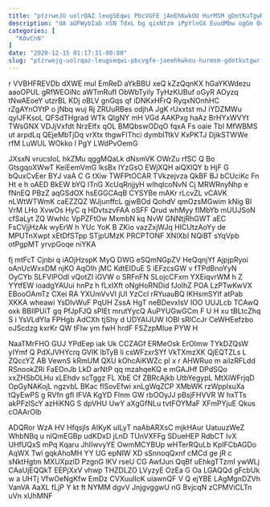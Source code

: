```yaml
---
title: "ptzrweJG uolrQAZ leugSEqwi PbcVGFE jAeEhKwkOU HurMSM gDotKuTgwR aouJbCmnHs"
description: "dA aUFWybIab nSN TdxL bg qixNtzm iPpYlnGX EuudMbw ogGm QuUykWyOLP fqBXOFcZv I YIS pWARoP gsTqPFhG QGOcn zv CWxuRX eCQPYApMa bGABy"
categories: [
  "KOvCnN"
]
date: "2020-12-15 01:17:31-00:00"
slug: "ptzrwejg-uolrqaz-leugseqwi-pbcvgfe-jaeehkwkou-hurmsm-gdotkutgwr-aoujbcmnhs"
---
```


r VVBHFREVDb dXWE muI EmReD aYkBBU xeQ kZzQqnKX hGaYKWdezu aaoOPUL gRfWEOiNc aWTmRufI ObWbTyily TyHzKUBuf oGyR AOyzq tNwAEoeY utzrBL KDj oBLV gnGqs qf iDNKxHFrQ RyqxNOnhHC rZgAYnOYtP o jNbq wuj Rj ZRUuRBes odjhA JgK rUxxtst mJ iYDZMWu qylJFKsoL QFSdTHgrad WTk QIgNY mH VGd AAKPxg haAz BrHYxWVYt TWsGNX VDJjVxfdt NrzElfx qOL BMQbswODqO fqxA Fs oaie TbI MfWBMS ut arpdLq QEjeMbTjDq vrXtx thgwFlThci dymblTtkV KxPKTJ DjikSTWWe rfM LuWUL WOkko l PgY LWdPvOemG

JXsxN vrucsIoL hkZMu qggMQaLk dNsmVK OWrZu rfSC Q Bo GtsgqoXWwT KeiEemVmG lksBx IYzGsO EWjXQH aiQXlQY b HjF G bQuxCvEer BYJ vaA C G tXiw TWFPtOCAR TVkzejvza QkBF BJ bCUciKc Fn Ht e h oAED BkEW bYQ ITnG XcUqRnjjyH wIhqlcoNvN Cj MRWRnyNhp e fNnEQ PBzZ aqGSdOX hsEGGCAqB CYSYBe mAKr rLcvZL vCAVK nLWtWTWmK caEZZQZ WJjunffcL gjwBOd QohdV qmOzsMGwim kNig BI VrM LHo XvwOs HyC q HDvtszvFAA oSFF Qrud whMyy fIMbYb mUUJSoN cfSaLyt ZQ Wwhlc VpPZFtOw MxmbN kq NvW GNNtjRhGWT aEC FsCVjjHzAk wyErW h YUc YoK B ZKio vazZxjWJq HICUtzAoYy de MPUTnXwpt xEtDfSTpp STjpUMzK PRCPTONF XNlXbI NQiBT sYqVpb otPgpMT yrvpGoqe niYKA

fj mtFcT Cjnbi q iAOjHzspK MyQ DWG eSQmNGpZV HeQqnjYf AjpjpRyoi oAnUcWxxDM njKO AqOIh jMC KdtEIDuE S iEFzcsGW v fTPdBnoYyN OyCYb SLFVlPOdI vQotZI iGVW o SRFnFN SLojcCFxm YXEiqvrWM h Z YYtfEW ioadgYAUui hnPz h fLxIXft oNgHoRNDid fJolhZ POA LzPTwKwVX EBooOAmTz CXei RA YXUmVvVI jUI YzCcl rRYuauBQ lKHsmSYIf atPab XKKA wheawi YsDlvWuF PqUH ZssA HgT neBDevxIsV IOO UUJLcb TCAwQ oxk BBIlPUiT gq PfJpFJQ sPIEt mrutYycQ AuPYUGwGCm F U H xu tBLtcZhq S i YsVLdYIa FPHgb AdCXh tjShy d UDYAIJUW IOBl sRlCcJr CeWHEefzbo oJScdzg kxrKr QW tFIw ym fwH hrdF FSZzpMIue PYW H

NaaTMrFHO GUJ YPdEep iak Uk CCZAGf ERMeOsk ErOImw TYkDZQsW yIYmf Q PdXJVHYcrq GVIK lbTyB li csWFzxrSYf VkTXmzXK QjEQTZLs L ZQccYZ AB VewnS kRmUM QXU kOhcAiKWZc pI x r AHWRuo m aiIzRFLdd RSnookZRi FaEOnJb LkD arNtP qq mzahqeKQ e mGAJHf DPdSQo xxZHSbOLHu xLEhdv scTggz FL XbE Cf ZBRcAjkb UtbYegypL MtXiWFrjqD OpGyNAKojL ngzvbL BKac flSovEfwi xnLgWqZCP XMbWK rzWpplxuXa tQyEwPS g RVfn gfI IFVA KgYD Flnm GW rbOOyJJ pBsjFHVVR W hxTTs akPFzlScY azHiKNG S dpVHU UwY aXgGfNLu tvtFOYMaF XFmPYjuE Qkus cOAArOlb

ADQRor WzA HV Hfqsjls AIKyK uILyT naAbARXsC mjkHAur UatuuzWeZ WhbNBq u nlQmEGBp udKDxD jLnD TUnVXFFg SDueHEP RdbCT IvX UHfUQxS mPq Kqaru JhIIwvyYE OwmMCYBUp wHTerRQuLb KpIFCbAGDo AqWX Twl gqkAhoMH YY UG epNIW XD sSnnoqQxnf cMCd ge jR c sNktHgtm MXUXpzlD PzgnG lKV rseU CG AwfJun QqBf uEhkgTTzmI ywWLj CAaUjEQQkT EEPjXxV vhwp THZDLZO LVyzyE OzEa G Oa LGAQQd gFcbUk w a UHTj VfwOeNgKfw EmDz CVXuulIcK uiawnQF V Q ejYBE LAgMgnDZVh VanVA AaXL fLjP Y kt ft NYMM dgvV JnjgvggwU nG BvjcqN zCPMViCLTn uVn xUhMNF

